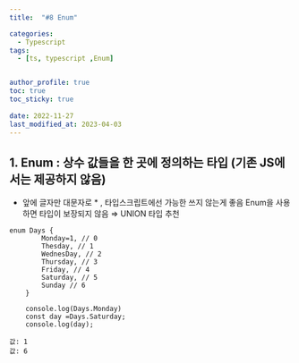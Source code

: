 ```yaml
---
title:  "#8 Enum"

categories:
  - Typescript
tags:
  - [ts, typescript ,Enum]


author_profile: true
toc: true
toc_sticky: true
 
date: 2022-11-27
last_modified_at: 2023-04-03
---
```

## **1. Enum**   : 상수 값들을 한 곳에 정의하는 타입 (기존 JS에서는 제공하지 않음)

- 앞에 글자만 대문자로 * , 타입스크립트에선 가능한 쓰지 않는게 좋음 Enum을 사용하면 타입이 보장되지 않음 ⇒ UNION 타입 추천

```tsx
enum Days {
        Monday=1, // 0
        Thesday, // 1
        WednesDay, // 2
        Thursday, // 3
        Friday, // 4
        Saturday, // 5
        Sunday // 6
    }

    console.log(Days.Monday)
    const day =Days.Saturday;
    console.log(day);

값: 1
값: 6
```